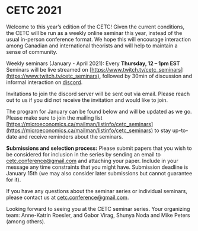 # CETC 2021

Welcome to this year’s edition of the CETC! Given the current conditions, the CETC will be run as a weekly online seminar this year, instead of the usual in-person conference format. We hope this will encourage interaction among Canadian and international theorists and will help to maintain a sense of community.

Weekly seminars (January - April 2021): Every **Thursday, 12 – 1pm EST** 
Seminars will be live streamed on [https://www.twitch.tv/cetc_seminars](https://www.twitch.tv/cetc_seminars),
followed by 30min of discussion and informal interaction on [discord](https://discord.com).

Invitations to join the discord server will be sent out via email. Please reach out to us if you did not receive the invitation and would like to join. 

The program for January can be found below and will be updated as we go. Please make sure to join the mailing list [https://microeconomics.ca/mailman/listinfo/cetc_seminars](https://microeconomics.ca/mailman/listinfo/cetc_seminars) to stay up-to-date and receive reminders about the seminars.

**Submissions and selection process:** Please submit papers that you wish to be considered for inclusion in the series by sending an email to [cetc.conference@gmail.com](cetc.conference@gmail.com) and attaching your paper. Include in your message any time constraints that you might have. Submission deadline is January 15th (we may also consider later submissions but cannot guarantee for it). 

If you have any questions about the seminar series or individual seminars, please contact us at [cetc.conference@gmail.com](cetc.conference@gmail.com).  

Looking forward to seeing you at the CETC seminar series.
Your organizing team: Anne-Katrin Roesler, and Gabor Virag, Shunya Noda and Mike Peters (among others).

